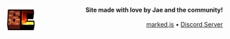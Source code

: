 <img align="left" src="../img/smp_logo_square.png" width="64px" draggable="false"></img>

<p align="right"><b>Site made with love by Jae and the community!</b><br><br>
<a href="https://github.com/markedjs/marked">marked.js</a> • <a href="https://discord.gg/basement-of-chaos/s7WVHBPYqe">Discord Server</a></p>
